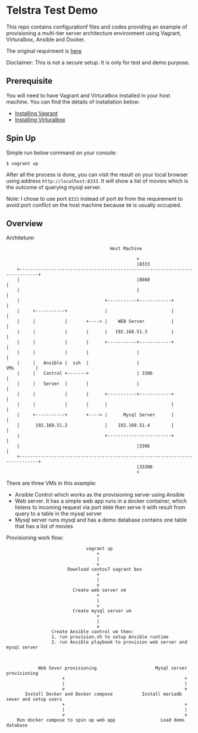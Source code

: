 Telstra Test Demo
====
This repo contains configurationf files and codes providing an example of provisioning a  multi-tier server architecture environment using Vagrant, Virturalbox, Ansible and Docker.

The original requirment is [here](requirement.md)

Disclaimer: This is not a secure setup. It is only for test and demo purpose.

Prerequisite
----
You will need to have Vagrant and Virturalbox installed in your host machine. You can find the details of installation below:

- [Installing Vagrant](https://www.vagrantup.com/docs/installation/)
- [Installing Virturalbox](https://www.virtualbox.org)

Spin Up
----
Simple run below command on your console:

    $ vagrant up

After all the process is done, you can visit the result on your local browser using address `http://localhost:8333`. It will show a list of movies which is the outcome of querying mysql server.

Note: I chose to use port `8333` instead of port `80` from the requirement to avoid port conflict on the host machine because `80` is usually occupied.

Overview
----
Architeture:

                                           Host Machine

                                                     +
                                                     |8333
        +-----------------------------------------------------------------------------+
        |                                            |8080                            |
        |                                            |                                |
        |                                +-----------+------------+                   |
        |     +-----------+              |                        |                   |
        |     |           |       +----> |    WEB Server          |                   |
        |     |           |       |      |   192.168.51.3         |                   |
        |     |           |       |      +-----------+------------+                   |
        |     |           |       |                  |                                |
        |     |   Ansible |  ssh  |                  |                     VMs        |
        |     |   Control +-------+                  | 3306                           |
        |     |   Server  |       |                  |                                |
        |     |           |       |      +-----------+------------+                   |
        |     |           |       |      |                        |                   |
        |     +-----------+       +----> |      Mysql Server      |                   |
        |      192.168.51.2              |    192.168.51.4        |                   |
        |                                +------------------------+                   |
        |                                            |3306                            |
        +-----------------------------------------------------------------------------+
                                                     |33306
                                                     +


There are three VMs in this example:

- Ansible Control which works as the provisioning server using Ansible
- Web server. It has a simple web app runs in a docker container, which listens to incoming request via port `8080` then serve it with result from query to a table in the mysql server
- Mysql server runs mysql and has a demo database contains one table that has a list of movies

Provisioning work flow:

                                  vagrant up
                                      +
                                      |
                                      v
                           Download centos7 vagrant box
                                      +
                                      |
                                      v
                             Create web server vm
                                      +
                                      |
                                      v
                             Create mysql server vm
                                      +
                                      |
                                      v
                     Create Ansible control vm then:
                     1. run provision.sh to setup Ansible runtime
                     2. run Ansible playbook to provision web server and mysql server



                Web Sever provisioning                      Mysql server provisioning
                         +                                             +
                         |                                             |
                         v                                             v
           Install Docker and Docker compose           Install mariadb sever and setup users
                         +                                             +
                         |                                             |
                         v                                             v
        Run docker compose to spin up web app                 Load demo database

